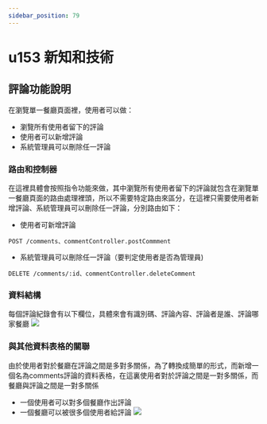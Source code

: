 ```yaml
---
sidebar_position: 79
---
```


# u153 新知和技術


## 評論功能說明
在瀏覽單一餐廳頁面裡，使用者可以做：
  - 瀏覽所有使用者留下的評論
  - 使用者可以新增評論
  - 系統管理員可以刪除任一評論

### 路由和控制器
在這裡具體會按照指令功能來做，其中瀏覽所有使用者留下的評論就包含在瀏覽單一餐廳頁面的路由處理裡頭，所以不需要特定路由來區分，在這裡只需要使用者新增評論、系統管理員可以刪除任一評論，分別路由如下：
- 使用者可新增評論
```
POST /comments、commentController.postCommment
```
- 系統管理員可以刪除任一評論（要判定使用者是否為管理員)
```
DELETE /comments/:id、commentController.deleteComment
```


### 資料結構
每個評論紀錄會有以下欄位，具體來會有識別碼、評論內容、評論者是誰、評論哪家餐廳
![](https://res.cloudinary.com/dqfxgtyoi/image/upload/v1644069334/blog/deployment/commentsDataStructure_mvjksx.png)

### 與其他資料表格的關聯
由於使用者對於餐廳在評論之間是多對多關係，為了轉換成簡單的形式，而新增一個名為comments評論的資料表格，在這裏使用者對於評論之間是一對多關係，而餐廳與評論之間是一對多關係
  - 一個使用者可以對多個餐廳作出評論
  - 一個餐廳可以被很多個使用者給評論
![](https://res.cloudinary.com/dqfxgtyoi/image/upload/v1644069334/blog/deployment/commentsERD_mnpwr2.png)